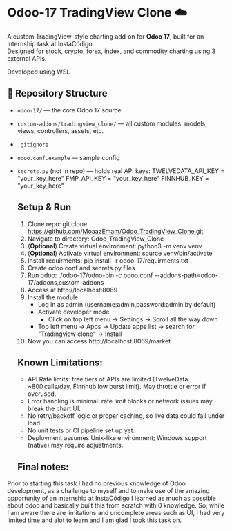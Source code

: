 # Odoo‑17 TradingView Clone ☁️

A custom TradingView-style charting add‑on for **Odoo 17**, built for an internship task at InstaCódigo.  
Designed for stock, crypto, forex, index, and commodity charting using 3 external APIs.

Developed using WSL

## 📂 Repository Structure

- `odoo-17/` — the core Odoo 17 source
- `custom-addons/tradingview_clone/` — all custom modules: models, views, controllers, assets, etc.
- `.gitignore`
- `odoo.conf.example` — sample config
- `secrets.py` (not in repo) — holds real API keys:
  TWELVEDATA_API_KEY = "your_key_here"
  FMP_API_KEY        = "your_key_here"
  FINNHUB_KEY        = "your_key_here"

  ## Setup & Run
  1. Clone repo: git clone https://github.com/MoaazEmam/Odoo_TradingView_Clone.git
  2. Navigate to directory: Odoo_TradingView_Clone
  3. (**Optional**) Create virtual environment: python3 -m venv venv
  4. (**Optional**) Activate virtual environment: source venv/bin/activate
  5. Install requirments: pip install -r odoo-17/requirments.txt
  6. Create odoo.conf and secrets.py files
  7. Run odoo: ./odoo-17/odoo-bin -c odoo.conf --addons-path=odoo-17/addons,custom-addons
  8. Access at http://localhost:8069
  9. Install the module:
     - Log in as admin (username:admin,password:admin by default)
     - Activate developer mode
         - Click on top left menu -> Settings -> Scroll all the way down
     -  Top left menu -> Apps -> Update apps list -> search for "Tradingview clone" -> Install
  10. Now you can access http://localhost:8069/market
 
  ## Known Limitations:
  - API Rate limits: free tiers of APIs are limited (TwelveData ~800 calls/day, Finnhub low
    burst limit). May throttle or error if overused.
  - Error handling is minimal: rate limit blocks or network issues may break the chart UI.
  - No retry/backoff logic or proper caching, so live data could fail under load.
  - No unit tests or CI pipeline set up yet.
  - Deployment assumes Unix-like environment; Windows support (native) may require adjustments.
 
  ## Final notes:
Prior to starting this task I had no previous knowledge of Odoo development, as a challenge to myself and to make use of the amazing opportunity of an internship at InstaCódigo I learned as much as possible about odoo and basically built this from scratch with 0 knowledge. So, while I am aware there are limitations and uncomplete areas such as UI, I had very limited time and alot to learn and I am glad I took this task on.

